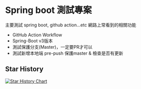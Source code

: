 # Spring boot 測試專案

主要測試 spring boot, github action...etc 網路上常看到的相關功能  
- GitHub Action Workflow
- Spring-Boot v3版本
- 測試保護分支(Master)，一定要PR才可以
- 測試新增本地端 pre-push 保護master & 檢查是否有更新

## Star History

[![Star History Chart](https://api.star-history.com/svg?repos=vancetang/demo&type=Date)](https://star-history.com/#vancetang/demo&Date)

